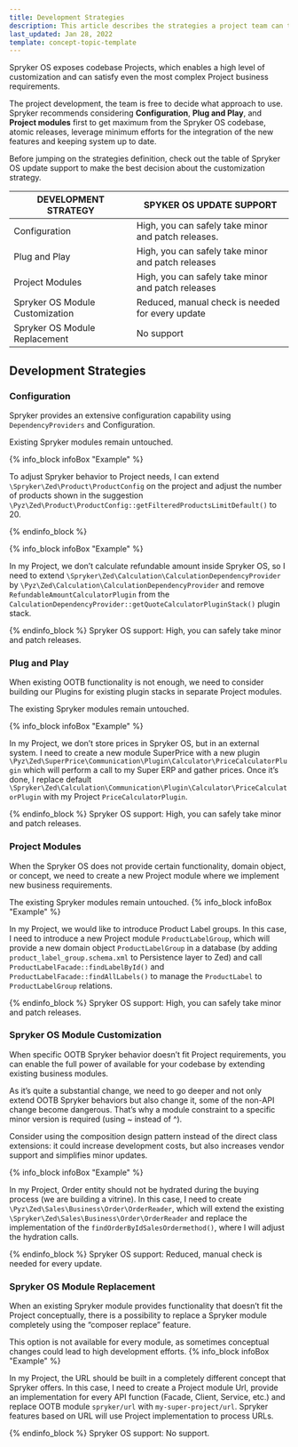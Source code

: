 ```yaml
---
title: Development Strategies
description: This article describes the strategies a project team can take while building a Spryker-based project.
last_updated: Jan 28, 2022
template: concept-topic-template
---
```


Spryker OS exposes codebase Projects, which enables a high level of customization and can satisfy even the most complex Project business requirements.

The project development, the team is free to decide what approach to use. Spryker recommends considering **Configuration**, **Plug and Play**, and **Project modules** first to get maximum from the Spryker OS codebase, atomic releases, leverage minimum efforts for the integration of the new features and keeping system up to date.

Before jumping on the strategies definition, check out the table of Spryker OS update support to make the best decision about the customization strategy.

| DEVELOPMENT STRATEGY | SPYKER OS UPDATE SUPPORT |
| --- | --- |
| Configuration | High, you can safely take minor and patch releases. |
| Plug and Play | High, you can safely take minor and patch releases |
| Project Modules | High, you can safely take minor and patch releases |
| Spryker OS Module Customization | Reduced, manual check is needed for every update |
| Spryker OS Module Replacement | No support |

## Development Strategies

### Configuration

Spryker provides an extensive configuration capability using `DependencyProviders` and Configuration.

Existing Spryker modules remain untouched.

{% info_block infoBox "Example" %}

To adjust Spryker behavior to Project needs, I can extend `\Spryker\Zed\Product\ProductConfig` on the project and adjust the number of products shown in the suggestion `\Pyz\Zed\Product\ProductConfig::getFilteredProductsLimitDefault()` to 20.

{% endinfo_block %}

{% info_block infoBox "Example" %}

In my Project, we don’t calculate refundable amount inside Spryker OS, so I need to extend `\Spryker\Zed\Calculation\CalculationDependencyProvider` by
`\Pyz\Zed\Calculation\CalculationDependencyProvider` and remove `RefundableAmountCalculatorPlugin` from the `CalculationDependencyProvider::getQuoteCalculatorPluginStack()` plugin stack.

{% endinfo_block %}
Spryker OS support: High, you can safely take minor and patch releases.

### Plug and Play

When existing OOTB functionality is not enough, we need to consider building our Plugins for existing plugin stacks in separate Project modules.

The existing Spryker modules remain untouched.

{% info_block infoBox "Example" %}

In my Project, we don’t store prices in Spryker OS, but in an external system. I need to create a new module SuperPrice with a new plugin `\Pyz\Zed\SuperPrice\Communication\Plugin\Calculator\PriceCalculatorPlugin` which will perform a call to my Super ERP and gather prices. Once it’s done, I replace default `\Spryker\Zed\Calculation\Communication\Plugin\Calculator\PriceCalculatorPlugin` with my Project `PriceCalculatorPlugin`.

{% endinfo_block %}
Spryker OS support: High, you can safely take minor and patch releases.

### Project Modules

When the Spryker OS does not provide certain functionality, domain object, or concept, we need to create a new Project module where we implement new business requirements.

The existing Spryker modules remain untouched.
{% info_block infoBox "Example" %}

In my Project, we would like to introduce Product Label groups. In this case, I need to introduce a new Project module `ProductLabelGroup`, which will provide a new domain object `ProductLabelGroup` in a database (by adding `product_label_group.schema.xml` to Persistence layer to Zed) and call `ProductLabelFacade::findLabelById()` and `ProductLabelFacade::findAllLabels()` to manage the `ProductLabel` to `ProductLabelGroup` relations.

{% endinfo_block %}
Spryker OS support: High, you can safely take minor and patch releases.

### Spryker OS Module Customization

When specific OOTB Spryker behavior doesn’t fit Project requirements, you can enable the full power of available for your codebase by extending existing business modules.

As it’s quite a substantial change, we need to go deeper and not only extend OOTB Spryker behaviors but also change it, some of the non-API change become dangerous. That’s why a module constraint to a specific minor version is required (using ~ instead of ^).

Consider using the composition design pattern instead of the direct class extensions: it could increase development costs, but also increases vendor support and simplifies minor updates.

{% info_block infoBox "Example" %}

In my Project, Order entity should not be hydrated during the buying process (we are building a vitrine). In this case, I need to create `\Pyz\Zed\Sales\Business\Order\OrderReader`, which will extend the existing `\Spryker\Zed\Sales\Business\Order\OrderReader` and replace the implementation of the `findOrderByIdSalesOrdermethod()`, where I will adjust the hydration calls.

{% endinfo_block %}
Spryker OS support: Reduced, manual check is needed for every update.

### Spryker OS Module Replacement

When an existing Spryker module provides functionality that doesn’t fit the Project conceptually, there is a possibility to replace a Spryker module completely using the “composer replace” feature.

This option is not available for every module, as sometimes conceptual changes could lead to high development efforts.
{% info_block infoBox "Example" %}

In my Project, the URL should be built in a completely different concept that Spryker offers. In this case, I need to create a Project module Url, provide an implementation for every API function (Facade, Client, Service, etc.) and replace OOTB module `spryker/url` with `my-super-project/url`. Spryker features based on URL will use Project implementation to process URLs.

{% endinfo_block %}
Spryker OS support: No support.
